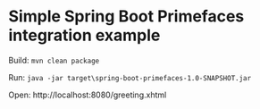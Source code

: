 # Simple Spring Boot Primefaces integration example

Build: `mvn clean package`

Run: `java -jar target\spring-boot-primefaces-1.0-SNAPSHOT.jar`

Open: http://localhost:8080/greeting.xhtml